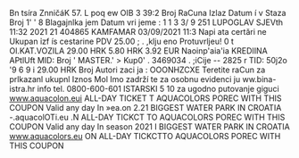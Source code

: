 Bn tsíra ZnničáK 57. L poq ew OIB 3 39:2 Broj RaCuna Izlaz Datum í v Staza Broj 1' ' 8 Blagajnlka jem Datum vri jeme : 1 1 3 3/ 9 251 LUPOGLAV SJEVth 11:32 2021 21 404865 KAMFAMAR 03/09/2021 11:3 Napi ata certări ne Ukupan ỉzf ís cestarine PDV 25.00 ; . ,klju eno Protuvrljeu! 0 t Ol.KAT.VOZILA 29.00 HRK 5.80 HRK 3.92 EUR Naoinp'aia'ia KREDIINA APtlUft MID: Broj ' MASTER.' > Kup0' . 3469034 . ;iCije -- 2825 r TID: 50j2o '9 6 9 i 29.00 HRK Broj Autori zaci ja : OOONHZCXE Teretite raCun za prlkazanl ukupnl Iznos Mol Imo zadrží te za osobnu evidenci ju ww.bina-istra.hr info tel. 0800-600-601 ISTARSKI 5 10 za ugodno putovanje giguci www.aquacolon.eui ALL-DAY TICKET T AQUACOLORS POREC WITH THIS COUPON Valid any day In »ea.on 2.21 BIGGEST WATER PARK IN CROATIA -.aquacolOTi.eu .N ALL-DAY TICKCT TO AQUACOLORS POREC WITH THIS COUPON Valid any day In season 2021 I BIGGEST WATER PARK IN CROATIA www.aquacolors.eu ON ALL-DAY TICKCTTO AQUACOLORS POREC WITH THIS COUPON